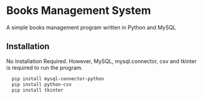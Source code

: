 
# Books Management System

A simple books management program written in Python and MySQL


## Installation

No Installation Required. However, MySQL, mysql.connector, csv and tkinter is required to run the program.

```bash
  pip install mysql-connector-python
  pip install python-csv
  pip install tkinter
```
    